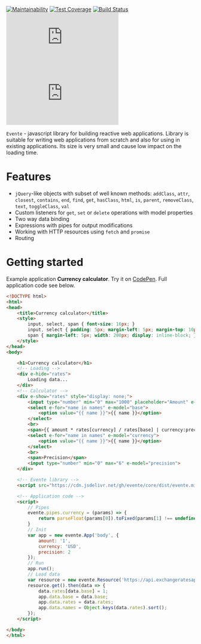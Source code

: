 [![Maintainability](https://badgen.net/codeclimate/maintainability/evente/core)](https://codeclimate.com/github/evnte/core/maintainability)
[![Test Coverage](https://badgen.net/codeclimate/coverage/evente/core)](https://codeclimate.com/github/evente/core/test_coverage)
[![Build Status](https://badgen.net/travis/evente/core)](https://travis-ci.org/evente/core)
![Size](https://badgen.net/badgesize/normal/evente/core/master/dist/evente.min.js)
![GZip Size](https://badgen.net/badgesize/gzip/evente/core/master/dist/evente.min.js)

`Evente` - javascript library for building reactive web applications. Library is suitable for writing web applications from scratch and also for using in existing applications. Its size is very small and cause low impact on the loading time.

# Features
- `jQuery`-like objects with subset of well known methods: `addClass`, `attr`, `closest`, `contains`, `end`, `find`, `get`, `hasClass`, `html`, `is`, `parent`, `removeClass`, `text`, `toggleClass`, `val`
- Custom listeners for `get`, `set` or `delete` operations with model properties
- Two way data binding
- Expressions with pipes for output modifications
- Working with HTTP resources using `fetch` and `promise`
- Routing

# Getting started
Example application **Currency calculator**.
Try it on [CodePen](https://codepen.io/apoprotsky/pen/XOpzxV). Full application code see below.

```html
<!DOCTYPE html>
<html>
<head>
    <title>Currency calculator</title>
    <style>
        input, select, span { font-size: 16px; }
        input, select { padding: 5px; margin-left: 5px; margin-top: 10px; width: 185px; }
        span { margin-left: 5px; width: 200px; display: inline-block; }
    </style>
</head>
<body>

    <h1>Currency calculator</h1>
    <!-- Loading -->
    <div e-hide="rates">
        Loading data...
    </div>
    <!-- Calculator -->
    <div e-show="rates" style="display: none;">
        <input type="number" min="0" max="1000" placeholder="Amount" e-model="amount">
        <select e-for="name in names" e-model="base">
            <option value="{{ name }}">{{ name }}</option>
        </select>
        <br>
        <span>{{ amount * rates[currency] / rates[base] | currency:precision }}</span>
        <select e-for="name in names" e-model="currency">
            <option value="{{ name }}">{{ name }}</option>
        </select>
        <br>
        <span>Precision</span>
        <input type="number" min="0" max="6" e-model="precision">
    </div>

    <!-- Evente library -->
    <script src="https://cdn.jsdelivr.net/gh/evente/core/dist/evente.min.js"></script>

    <!-- Application code -->
    <script>
        // Pipes
        evente.pipes.currency = (params) => {
            return parseFloat(params[0]).toFixed(params[1] !== undefined ? params[1] : 2);
        }
        // Init
        var app = new evente.App('body', {
            amount: '1',
            currency: 'USD',
            precision: 2
        });
        // Run
        app.run();
        // Load data
        var resource = new evente.Resource('https://api.exchangeratesapi.io/latest');
        resource.get().then(data => {
            data.rates[data.base] = 1;
            app.data.base = data.base;
            app.data.rates = data.rates;
            app.data.names = Object.keys(data.rates).sort();
        });
    </script>

</body>
</html>
```
